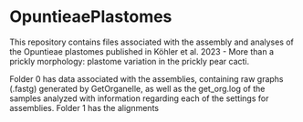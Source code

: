 # OpuntieaePlastomes

This repository contains files associated with the assembly and analyses of the Opuntieae plastomes published in Köhler et al. 2023 - More than a prickly morphology: plastome variation in the prickly pear cacti.

Folder 0 has data associated with the assemblies, containing raw graphs (.fastg) generated by GetOrganelle, as well as the get_org.log of the samples analyzed with information regarding each of the settings for assemblies.
Folder 1 has the alignments
